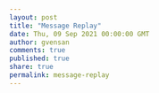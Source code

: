```yaml
---
layout: post
title: "Message Replay"
date: Thu, 09 Sep 2021 00:00:00 GMT
author: gvensan
comments: true
published: true
share: true
permalink: message-replay
---
```


